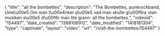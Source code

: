 {
    "title": "all the bombettes",
    "description": "The Bombettes, punkrockband, Ume\u00e5 Om man t\u00e4nker p\u00e5 vad man skulle g\u00f6ra utan musiken s\u00e5 d\u00f6r man lite grann. all the bombettes.",
    "videoid": "154497",
    "date_created": "1398106912",
    "date_modified": "1418181304",
    "type": "captivate",
    "layout": "video",
    "url": "\/v\/all-the-bombettes\/154497"
}